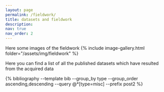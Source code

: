 ```yaml
---
layout: page
permalink: /fieldwork/
title: datasets and fieldwork
description: 
nav: true
nav_order: 2
---
```


<!-- _pages/data_and_fieldwork.md -->



Here some images of the fieldwork
{% include image-gallery.html folder="/assets/img/fieldwork" %}

Here you can find a list of all the published datasets which have resulted from the acquired data
<div class="publications">
 {% bibliography --template bib --group_by type --group_order ascending,descending --query @*[type=misc] --prefix post2 %}
</div>